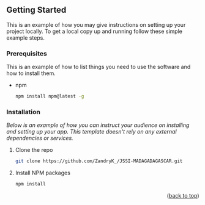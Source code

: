 <!-- GETTING STARTED -->
## Getting Started

This is an example of how you may give instructions on setting up your project locally.
To get a local copy up and running follow these simple example steps.

### Prerequisites

This is an example of how to list things you need to use the software and how to install them.
* npm
  ```sh
  npm install npm@latest -g
  ```

### Installation

_Below is an example of how you can instruct your audience on installing and setting up your app. This template doesn't rely on any external dependencies or services._

1. Clone the repo
   ```sh
   git clone https://github.com/ZandryK_/JSSI-MADAGADAGASCAR.git
   ```
2. Install NPM packages
   ```sh
   npm install
   ```

<p align="right">(<a href="#readme-top">back to top</a>)</p>



